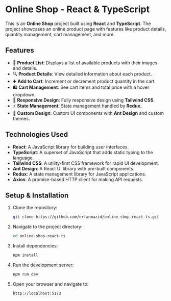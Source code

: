 # Online Shop - React & TypeScript

This is an **Online Shop** project built using **React** and **TypeScript**. The project showcases an online product page with features like product details, quantity management, cart management, and more.

## Features

- 🛒 **Product List**: Displays a list of available products with their images and details.
- 🔍 **Product Details**: View detailed information about each product.
- ➕ **Add to Cart**: Increment or decrement product quantity in the cart.
- 🛍️ **Cart Management**: See cart items and total price with a hover dropdown.
- 🔄 **Responsive Design**: Fully responsive design using **Tailwind CSS**.
- ⚡ **State Management**: State management handled by **Redux**.
- 🎨 **Custom Design**: Custom UI components with **Ant Design** and custom themes.

## Technologies Used

- **React**: A JavaScript library for building user interfaces.
- **TypeScript**: A superset of JavaScript that adds static typing to the language.
- **Tailwind CSS**: A utility-first CSS framework for rapid UI development.
- **Ant Design**: A React UI library with pre-built components.
- **Redux**: A state management library for JavaScript applications.
- **Axios**: A promise-based HTTP client for making API requests.

## Setup & Installation

1. Clone the repository:
    ```bash
    git clone https://github.com/erfanmazid/online-shop-react-ts.git
    ```

2. Navigate to the project directory:
    ```bash
    cd online-shop-react-ts
    ```

3. Install dependencies:
    ```bash
    npm install
    ```

4. Run the development server:
    ```bash
    npm run dev
    ```

5. Open your browser and navigate to:
    ```
    http://localhost:5173
    ```


